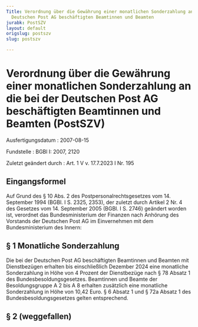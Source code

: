 ```yaml
---
Title: Verordnung über die Gewährung einer monatlichen Sonderzahlung an die bei der
  Deutschen Post AG beschäftigten Beamtinnen und Beamten
jurabk: PostSZV
layout: default
origslug: postszv
slug: postszv

---
```


# Verordnung über die Gewährung einer monatlichen Sonderzahlung an die bei der Deutschen Post AG beschäftigten Beamtinnen und Beamten (PostSZV)

Ausfertigungsdatum
:   2007-08-15

Fundstelle
:   BGBl I: 2007, 2120

Zuletzt geändert durch
:   Art. 1 V v. 17.7.2023 I Nr. 195


## Eingangsformel

Auf Grund des § 10 Abs. 2 des Postpersonalrechtsgesetzes vom 14.
September 1994 (BGBl. I S. 2325, 2353), der zuletzt durch Artikel 2
Nr. 4 des Gesetzes vom 14. September 2005 (BGBl. I S. 2746) geändert
worden ist, verordnet das Bundesministerium der Finanzen nach Anhörung
des Vorstands der Deutschen Post AG im Einvernehmen mit dem
Bundesministerium des Innern:


## § 1 Monatliche Sonderzahlung

Die bei der Deutschen Post AG beschäftigten Beamtinnen und Beamten mit
Dienstbezügen erhalten bis einschließlich Dezember 2024 eine
monatliche Sonderzahlung in Höhe von 4 Prozent der Dienstbezüge nach §
78 Absatz 1 des Bundesbesoldungsgesetzes. Beamtinnen und Beamte der
Besoldungsgruppe A 2 bis A 8 erhalten zusätzlich eine monatliche
Sonderzahlung in Höhe von 10,42 Euro. § 6 Absatz 1 und § 72a Absatz 1
des Bundesbesoldungsgesetzes gelten entsprechend.


## § 2 (weggefallen)


